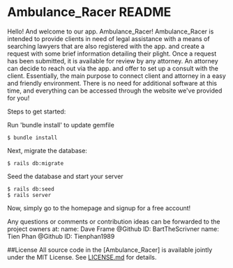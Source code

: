 # Ambulance_Racer README

Hello! And welcome to our app. Ambulance_Racer! Ambulance_Racer is intended to provide clients in need of legal assistance with a means of
searching lawyers that are also registered with the app. and create a request with some brief information detailing their plight.  Once a request has been submitted, it is available for review by any attorney.  An attorney can decide to reach out via the app. and offer to set up a consult with the client.  Essentially, the main purpose to connect client and attorney in a easy and friendly environment.  There is no need for additional software at this time, and everything can be accessed through the website we've provided for you!

Steps to get started:

Run 'bundle install' to update gemfile
```
$ bundle install
```
Next, migrate the database:
```
$ rails db:migrate
```
Seed the database and start your server
```
$ rails db:seed
$ rails server
```
Now, simply go to the homepage and signup for a free account!

Any questions or comments or contribution ideas can be forwarded to the project owners at:
name: Dave Frame @Github ID: BartTheScrivner
name: Tien Phan @Github ID: Tienphan1989

##License
All source code in the [Ambulance_Racer] is available jointly under the MIT License. See
[LICENSE.md](LICENSE.md) for details.

